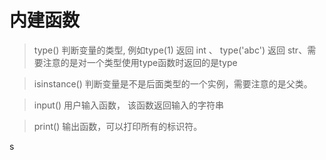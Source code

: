 # 内建函数
> type()  判断变量的类型,  例如type(1) 返回 int 、 type('abc') 返回 str、需要注意的是对一个类型使用type函数时返回的是type

> isinstance() 判断变量是不是后面类型的一个实例，需要注意的是父类。

> input() 用户输入函数， 该函数返回输入的字符串

> print() 输出函数，可以打印所有的标识符。

s
<!--stackedit_data:
eyJoaXN0b3J5IjpbMjA4MzIzNjEwNyw3MzQ5NzAyMzAsLTY0Mj
Q3NDE1MiwxMzM0MTUxOTcsMTI0ODY1NjE0MCwxNjIwMzg1Nzgz
LDI0OTc1OTcwMV19
-->